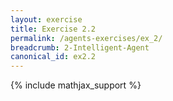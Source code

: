 ```yaml
---
layout: exercise
title: Exercise 2.2
permalink: /agents-exercises/ex_2/
breadcrumb: 2-Intelligent-Agent
canonical_id: ex2.2
---
```


{% include mathjax_support %}
